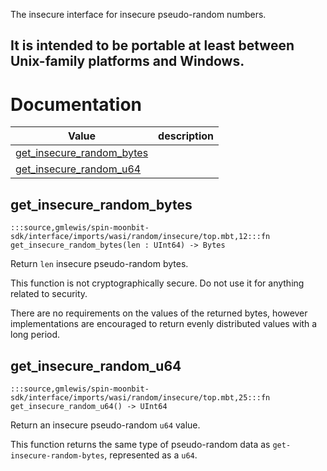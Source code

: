 The insecure interface for insecure pseudo-random numbers.

It is intended to be portable at least between Unix-family platforms and
Windows.
---
# Documentation
|Value|description|
|---|---|
|[get\_insecure\_random\_bytes](#get_insecure_random_bytes)||
|[get\_insecure\_random\_u64](#get_insecure_random_u64)||

## get\_insecure\_random\_bytes

```moonbit
:::source,gmlewis/spin-moonbit-sdk/interface/imports/wasi/random/insecure/top.mbt,12:::fn get_insecure_random_bytes(len : UInt64) -> Bytes
```

 Return `len` insecure pseudo-random bytes.

 This function is not cryptographically secure. Do not use it for
anything related to security.

 There are no requirements on the values of the returned bytes, however
implementations are encouraged to return evenly distributed values with
a long period.

## get\_insecure\_random\_u64

```moonbit
:::source,gmlewis/spin-moonbit-sdk/interface/imports/wasi/random/insecure/top.mbt,25:::fn get_insecure_random_u64() -> UInt64
```

 Return an insecure pseudo-random `u64` value.

 This function returns the same type of pseudo-random data as
`get-insecure-random-bytes`, represented as a `u64`.
